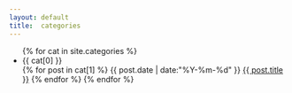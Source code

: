 ```yaml
---
layout: default
title:  categories
---
```


<ul>
{% for cat in site.categories %}
  <li>{{ cat[0] }}</li>
  {% for post in cat[1] %}
    <time>{{ post.date | date:"%Y-%m-%d" }}</time>
    <a href="{{ site.url }}{{ post.url }}">{{ post.title }}</a>
  {% endfor %}
{% endfor %}
</ul>